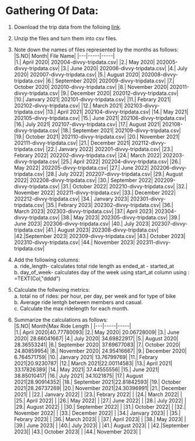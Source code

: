 # Gathering Of Data:
1. Download the trip data from the folloing [link](https://divvy-tripdata.s3.amazonaws.com/index.html).
2. Unzip the files and turn them into csv files.
3. Note down the names of files represented by the months as follows:
     |S.NO| Month| File Name|
     |---|-----|-----|    
     |1.| April 2020| 202004-divvy-tripdata.csv|
     |2.| May 2020| 202005-divvy-tripdata.csv|
     |3.| June 2020| 202006-divvy-tripdata.csv|
     |4.| July 2020| 202007-divvy-tripdata.csv|
     |5.| August 2020| 202008-divvy-tripdata.csv|
     |6.| September 2020| 202009-divvy-tripdata.csv|
     |7.| October 2020| 202010-divvy-tripdata.csv|
     |8.| November 2020| 202011-divvy-tripdata.csv|
     |9.| December 2020| 202012-divvy-tripdata.csv|
     |10.| Janvary 2021| 202101-divvy-tripdata.csv|
     |11.| Febrary 2021| 202102-divvy-tripdata.csv|
     |12.| March 2021| 202103-divvy-tripdata.csv|
     |13.| April 2021| 202104-divvy-tripdata.csv|
     |14.| May 2021| 202105-divvy-tripdata.csv|
     |15.| June 2021| 202106-divvy-tripdata.csv|
     |16.| July 2021| 202107-divvy-tripdata.csv|
     |17.| August 2021| 202108-divvy-tripdata.csv|
     |18.| September 2021| 202109-divvy-tripdata.csv|
     |19.| October 2021| 202110-divvy-tripdata.csv|
     |20.| November 2021| 202111-divvy-tripdata.csv|
     |21.| December 2021| 202112-divvy-tripdata.csv|
     |22.| Janvary 2022| 202201-divvy-tripdata.csv|
     |23.| Febrary 2022| 202202-divvy-tripdata.csv|
     |24.| March 2022| 202203-divvy-tripdata.csv|
     |25.| April 2022| 202204-divvy-tripdata.csv|
     |26.| May 2022| 202205-divvy-tripdata.csv|
     |27.| June 2022| 202206-divvy-tripdata.csv|
     |28.| July 2022| 202207-divvy-tripdata.csv|
     |29.| August 2022| 202208-divvy-tripdata.csv|
     |30.| September 2022| 202209-divvy-tripdata.csv|
     |31.| October 2022| 202210-divvy-tripdata.csv|
     |32.| November 2022| 202211-divvy-tripdata.csv|
     |33.| December 2022| 202212-divvy-tripdata.csv|
     |34.| Janvary 2023| 202301-divvy-tripdata.csv|
     |35.| Febrary 2023| 202302-divvy-tripdata.csv|
     |36.| March 2023| 202303-divvy-tripdata.csv|
     |37.| April 2023| 202304-divvy-tripdata.csv|
     |38.| May 2023| 202305-divvy-tripdata.csv|
     |39.| June 2023| 202306-divvy-tripdata.csv|
     |40.| July 2023| 202307-divvy-tripdata.csv|
     |41.| August 2023| 202308-divvy-tripdata.csv|
     |42.|September 2023| 202309-divvy-tripdata.csv|
     |43.| October 2023| 202310-divvy-tripdata.csv|
     |44.| November 2023| 202311-divvy-tripdata.csv|
   
4. Add the following columns:<br/>
        a. ride_length- calculates total ride length as ended_at - started_at <br/>
        b. day_of_week- calculates day of the week using start_at column using : =TEXT(Col,"dddd") <br/>
6. Calculate the follwoing metrics:<br/>
        a. total no of rides: per hour, per day, per week and for type of bike <br/>
        b. Average ride lentgh between members and casual.<br/>
        c. Calculate the max ridelength for each month.<br/>
        
        
7. Summarize the calculations as follows:<br/>
        |S.NO| Month|Max Ride Length |
     |---|-----|-----|    
     |1.| April 2020|40.77780093|
     |2.| May 2020| 20.06728009|
     |3.| June 2020| 28.66041667|
     |4.| July 2020| 34.69822917|
     |5.| August 2020| 28.36553241|
     |6.| September 2020| 37.69677083|
     |7.| October 2020| 24.80859954|
     |8.| November 2020| 24.95416667|
     |9.| December 2020| 6.764571759|
     |10.| Janvary 2021| 13.76799769|
     |11.| Febrary 2021|20.9230787|
     |12.| March 2021|22.00114583|
     |13.| April 2021| 33.17826389|
     |14.| May 2021| 37.44555556|
     |15.| June 2021| 38.85010417|
     |16.| July 2021| 34.1021875|
     |17.| August 2021|28.90914352|
     |18.| September 2021|22.81842593|
     |19.| October 2021|28.26737269|
     |20.| November 2021|24.30396991|
     |21.| December 2021| |
     |22.| Janvary 2022| |
     |23.| Febrary 2022| |
     |24.| March 2022| |
     |25.| April 2022| |
     |26.| May 2022| |
     |27.| June 2022| |
     |28.| July 2022| |
     |29.| August 2022| |
     |30.| September 2022| |
     |31.| October 2022| |
     |32.| November 2022| |
     |33.| December 2022| |
     |34.| Janvary 2023| |
     |35.| Febrary 2023| |
     |36.| March 2023| |
     |37.| April 2023| |
     |38.| May 2023| |
     |39.| June 2023| |
     |40.| July 2023| |
     |41.| August 2023| |
     |42.|September 2023||
     |43.| October 2023| |
     |44.| November 2023| |
   
   

